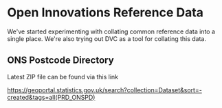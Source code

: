 # Open Innovations Reference Data

We've started experimenting with collating common reference data into a single place.
We're also trying out DVC as a tool for collating this data.

## ONS Postcode Directory

Latest ZIP file can be found via this link

https://geoportal.statistics.gov.uk/search?collection=Dataset&sort=-created&tags=all(PRD_ONSPD)
